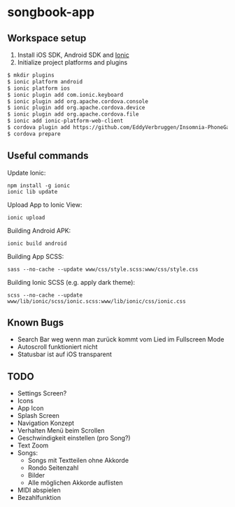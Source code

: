 songbook-app
============

## Workspace setup
1. Install iOS SDK, Android SDK and [Ionic](http://ionicframework.com/getting-started/)
2. Initialize project platforms and plugins

```bash
$ mkdir plugins
$ ionic platform android
$ ionic platform ios
$ ionic plugin add com.ionic.keyboard
$ ionic plugin add org.apache.cordova.console
$ ionic plugin add org.apache.cordova.device
$ ionic plugin add org.apache.cordova.file
$ ionic add ionic-platform-web-client
$ cordova plugin add https://github.com/EddyVerbruggen/Insomnia-PhoneGap-Plugin.
$ cordova prepare
```

## Useful commands

Update Ionic:

    npm install -g ionic
    ionic lib update

Upload App to Ionic View:

    ionic upload

Building Android APK:

    ionic build android

Building App SCSS:

    sass --no-cache --update www/css/style.scss:www/css/style.css

Building Ionic SCSS (e.g. apply dark theme):

    scss --no-cache --update www/lib/ionic/scss/ionic.scss:www/lib/ionic/css/ionic.css


## Known Bugs
 * Search Bar weg wenn man zurück kommt vom Lied im Fullscreen Mode
 * Autoscroll funktioniert nicht
 * Statusbar ist auf iOS transparent

## TODO
 * Settings Screen?
 * Icons
 * App Icon
 * Splash Screen
 * Navigation Konzept
 * Verhalten Menü beim Scrollen
 * Geschwindigkeit einstellen (pro Song?)
 * Text Zoom
 * Songs:
    * Songs mit Textteilen ohne Akkorde
    * Rondo Seitenzahl
    * Bilder
    * Alle möglichen Akkorde auflisten
 * MIDI abspielen
 * Bezahlfunktion
 
 
